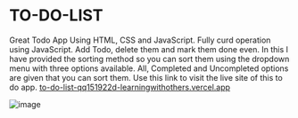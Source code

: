 # TO-DO-LIST
Great Todo App Using HTML, CSS and JavaScript. Fully curd operation using JavaScript. Add Todo, delete them and mark them done even.
In this I have provided the sorting method so you can sort them using the dropdown menu with three options available. 
All, Completed and Uncompleted options are given that you can sort them. 
Use this link to visit the live site of this to do app.
[to-do-list-qq151922d-learningwithothers.vercel.app](https://to-do-list-qq151922d-learningwithothers.vercel.app/)

![image](https://user-images.githubusercontent.com/96425978/198055166-2c9cc904-7c03-4bdc-bb32-c082f2b6c237.png)

